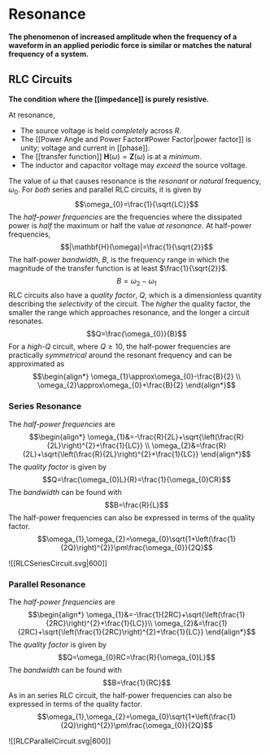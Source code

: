 # Resonance
**The phenomenon of increased amplitude when the frequency of a waveform in an applied periodic force is similar or matches the natural frequency of a system.**

## RLC Circuits
**The condition where the [[impedance]] is purely resistive.**

At resonance,
- The source voltage is held *completely* across $R$.
- The [[Power Angle and Power Factor#Power Factor|power factor]] is unity; voltage and current in [[phase]].
- The [[transfer function]] $\mathbf{H}(\omega)=\mathbf{Z}(\omega)$ is at a *minimum*.
- The inductor and capacitor voltage may *exceed* the source voltage.

The value of $\omega$ that causes resonance is the *resonant* or *natural* frequency, $\omega_{0}$. For *both* series and parallel RLC circuits, it is given by
$$\omega_{0}=\frac{1}{\sqrt{LC}}$$
The *half-power frequencies* are the frequencies where the dissipated power is *half* the maximum or half the value *at resonance*. At half-power frequencies,
$$|\mathbf{H}(\omega)|=\frac{1}{\sqrt{2}}$$
The half-power *bandwidth*, $B$, is the frequency range in which the magnitude of the transfer function is at least $\frac{1}{\sqrt{2}}$.
$$B=\omega_{2}-\omega_{1}$$
RLC circuits also have a *quality factor*, $Q$, which is a dimensionless quantity describing the *selectivity* of the circuit. The *higher* the quality factor, the smaller the range which approaches resonance, and the longer a circuit resonates.
$$Q=\frac{\omega_{0}}{B}$$
For a *high-Q* circuit, where $Q\ge 10$, the half-power frequencies are practically *symmetrical* around the resonant frequency and can be approximated as
$$\begin{align*}
\omega_{1}\approx\omega_{0}-\frac{B}{2} \\
\omega_{2}\approx\omega_{0}+\frac{B}{2}
\end{align*}$$
### Series Resonance
The *half-power frequencies* are
$$\begin{align*}
\omega_{1}&=-\frac{R}{2L}+\sqrt{\left(\frac{R}{2L}\right)^{2}+\frac{1}{LC}} \\
\omega_{2}&=\frac{R}{2L}+\sqrt{\left(\frac{R}{2L}\right)^{2}+\frac{1}{LC}}
\end{align*}$$
The *quality factor* is given by
$$Q=\frac{\omega_{0}L}{R}=\frac{1}{\omega_{0}CR}$$
The *bandwidth* can be found with
$$B=\frac{R}{L}$$
The half-power frequencies can also be expressed in terms of the quality factor.
$$\omega_{1},\omega_{2}=\omega_{0}\sqrt{1+\left(\frac{1}{2Q}\right)^{2}}\pm\frac{\omega_{0}}{2Q}$$

![[RLCSeriesCircuit.svg|600]]

### Parallel Resonance
The *half-power frequencies* are
$$\begin{align*}
\omega_{1}&=-\frac{1}{2RC}+\sqrt{\left(\frac{1}{2RC}\right)^{2}+\frac{1}{LC}}\\
\omega_{2}&=\frac{1}{2RC}+\sqrt{\left(\frac{1}{2RC}\right)^{2}+\frac{1}{LC}}
\end{align*}$$
The *quality factor* is given by
$$Q=\omega_{0}RC=\frac{R}{\omega_{0}L}$$
The *bandwidth* can be found with
$$B=\frac{1}{RC}$$
As in an series RLC circuit, the half-power frequencies can also be expressed in terms of the quality factor.
$$\omega_{1},\omega_{2}=\omega_{0}\sqrt{1+\left(\frac{1}{2Q}\right)^{2}}\pm\frac{\omega_{0}}{2Q}$$

![[RLCParallelCircuit.svg|600]]